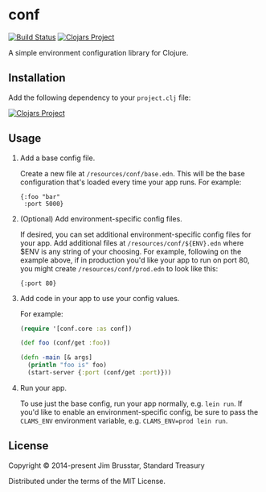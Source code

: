 # conf

[![Build Status](https://travis-ci.org/jimbru/conf.svg?branch=master)](https://travis-ci.org/jimbru/conf)
[![Clojars Project](https://img.shields.io/clojars/v/conf.svg)](https://clojars.org/conf)

A simple environment configuration library for Clojure.

## Installation

Add the following dependency to your `project.clj` file:

[![Clojars Project](http://clojars.org/conf/latest-version.svg)](http://clojars.org/conf)

## Usage

1. Add a base config file.

    Create a new file at `/resources/conf/base.edn`. This will be the base
    configuration that's loaded every time your app runs. For example:
    ```edn
    {:foo "bar"
     :port 5000}
    ```

2. (Optional) Add environment-specific config files.

    If desired, you can set additional environment-specific config files for
    your app. Add additional files at `/resources/conf/${ENV}.edn` where $ENV is
    any string of your choosing. For example, following on the example above, if
    in production you'd like your app to run on port 80, you might create
    `/resources/conf/prod.edn` to look like this:
    ```edn
    {:port 80}
    ```

3. Add code in your app to use your config values.

    For example:
    ```clojure
    (require '[conf.core :as conf])

    (def foo (conf/get :foo))

    (defn -main [& args]
      (println "foo is" foo)
      (start-server {:port (conf/get :port)}))
    ```

4. Run your app.

    To use just the base config, run your app normally, e.g. `lein run`. If
    you'd like to enable an environment-specific config, be sure to pass the
    `CLAMS_ENV` environment variable, e.g. `CLAMS_ENV=prod lein run`.

## License

Copyright © 2014-present Jim Brusstar, Standard Treasury

Distributed under the terms of the MIT License.
